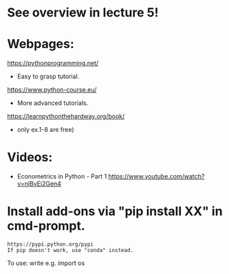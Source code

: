 # See overview in lecture 5!

# Webpages:
https://pythonprogramming.net/
- Easy to grasp tutorial.

https://www.python-course.eu/
- More advanced tutorials.

https://learnpythonthehardway.org/book/
- only ex.1-8 are free)

# Videos:
- Econometrics in Python - Part 1
    https://www.youtube.com/watch?v=nlBvEi2Gen4

# Install add-ons via "pip install XX" in cmd-prompt.
    https://pypi.python.org/pypi
    If pip doesn't work, use "conda" instead.
To use: write e.g.
    import os
